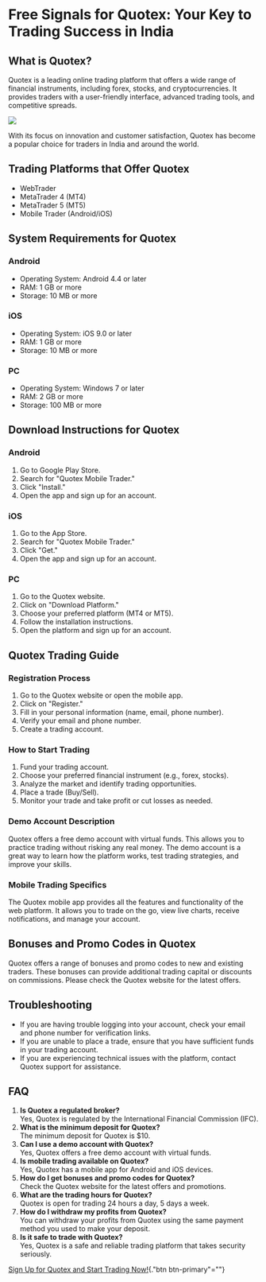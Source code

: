 # Free Signals for Quotex: Your Key to Trading Success in India

## What is Quotex?

Quotex is a leading online trading platform that offers a wide range of
financial instruments, including forex, stocks, and cryptocurrencies. It
provides traders with a user-friendly interface, advanced trading tools,
and competitive spreads.

[![](https://static.quotex.io/files/8_en/300_250.jpg)](https://traff.sbs/brokerqxsignupf)

With its focus on innovation and customer satisfaction, Quotex has
become a popular choice for traders in India and around the world.

## Trading Platforms that Offer Quotex

-   WebTrader
-   MetaTrader 4 (MT4)
-   MetaTrader 5 (MT5)
-   Mobile Trader (Android/iOS)

## System Requirements for Quotex

### Android

-   Operating System: Android 4.4 or later
-   RAM: 1 GB or more
-   Storage: 10 MB or more

### iOS

-   Operating System: iOS 9.0 or later
-   RAM: 1 GB or more
-   Storage: 10 MB or more

### PC

-   Operating System: Windows 7 or later
-   RAM: 2 GB or more
-   Storage: 100 MB or more

## Download Instructions for Quotex

### Android

1.  Go to Google Play Store.
2.  Search for "Quotex Mobile Trader."
3.  Click "Install."
4.  Open the app and sign up for an account.

### iOS

1.  Go to the App Store.
2.  Search for "Quotex Mobile Trader."
3.  Click "Get."
4.  Open the app and sign up for an account.

### PC

1.  Go to the Quotex website.
2.  Click on "Download Platform."
3.  Choose your preferred platform (MT4 or MT5).
4.  Follow the installation instructions.
5.  Open the platform and sign up for an account.

## Quotex Trading Guide

### Registration Process

1.  Go to the Quotex website or open the mobile app.
2.  Click on "Register."
3.  Fill in your personal information (name, email, phone number).
4.  Verify your email and phone number.
5.  Create a trading account.

### How to Start Trading

1.  Fund your trading account.
2.  Choose your preferred financial instrument (e.g., forex, stocks).
3.  Analyze the market and identify trading opportunities.
4.  Place a trade (Buy/Sell).
5.  Monitor your trade and take profit or cut losses as needed.

### Demo Account Description

Quotex offers a free demo account with virtual funds. This allows you to
practice trading without risking any real money. The demo account is a
great way to learn how the platform works, test trading strategies, and
improve your skills.

### Mobile Trading Specifics

The Quotex mobile app provides all the features and functionality of the
web platform. It allows you to trade on the go, view live charts,
receive notifications, and manage your account.

## Bonuses and Promo Codes in Quotex

Quotex offers a range of bonuses and promo codes to new and existing
traders. These bonuses can provide additional trading capital or
discounts on commissions. Please check the Quotex website for the latest
offers.

## Troubleshooting

-   If you are having trouble logging into your account, check your
    email and phone number for verification links.
-   If you are unable to place a trade, ensure that you have sufficient
    funds in your trading account.
-   If you are experiencing technical issues with the platform, contact
    Quotex support for assistance.

## FAQ

1.  **Is Quotex a regulated broker?**\
    Yes, Quotex is regulated by the International Financial Commission
    (IFC).
2.  **What is the minimum deposit for Quotex?**\
    The minimum deposit for Quotex is \$10.
3.  **Can I use a demo account with Quotex?**\
    Yes, Quotex offers a free demo account with virtual funds.
4.  **Is mobile trading available on Quotex?**\
    Yes, Quotex has a mobile app for Android and iOS devices.
5.  **How do I get bonuses and promo codes for Quotex?**\
    Check the Quotex website for the latest offers and promotions.
6.  **What are the trading hours for Quotex?**\
    Quotex is open for trading 24 hours a day, 5 days a week.
7.  **How do I withdraw my profits from Quotex?**\
    You can withdraw your profits from Quotex using the same payment
    method you used to make your deposit.
8.  **Is it safe to trade with Quotex?**\
    Yes, Quotex is a safe and reliable trading platform that takes
    security seriously.

[Sign Up for Quotex and Start Trading
Now!](\%22https://traff.sbs/brokerqxsignup\%22){."btn
btn-primary"=""}

